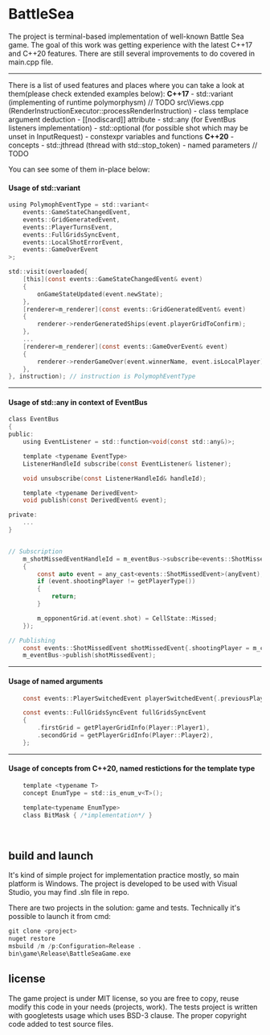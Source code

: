 # BattleSea

The project is terminal-based implementation of well-known Battle Sea game.
The goal of this work was getting experience with the latest C++17 and C++20 features.
There are still several improvements to do covered in main.cpp file.

--------
There is a list of used features and places where you can take a look at them(please check extended examples below):
**C++17**
    - std::variant (implementing of runtime polymorphysm) // TODO src\Views.cpp (RenderInstructionExecutor::processRenderInstruction)
    - class templace argument deduction
    - [[nodiscard]] attribute
    - std::any (for EventBus listeners implementation)
    - std::optional (for possible shot which may be unset in InputRequest)
    - constexpr variables and functions
**C++20**
    - concepts
    - std::jthread (thread with std::stop_token)
    - named parameters // TODO



You can see some of them in-place below:

#### Usage of std::variant
```c
using PolymophEventType = std::variant<
    events::GameStateChangedEvent,
    events::GridGeneratedEvent,
    events::PlayerTurnsEvent,
    events::FullGridsSyncEvent,
    events::LocalShotErrorEvent,
    events::GameOverEvent
>;

std::visit(overloaded{
    [this](const events::GameStateChangedEvent& event)
    {
        onGameStateUpdated(event.newState);
    },
    [renderer=m_renderer](const events::GridGeneratedEvent& event)
    {
        renderer->renderGeneratedShips(event.playerGridToConfirm);
    },
    ...
    [renderer=m_renderer](const events::GameOverEvent& event)
    {
        renderer->renderGameOver(event.winnerName, event.isLocalPlayer);
    },
}, instruction); // instruction is PolymophEventType
```
---
#### Usage of std::any in context of EventBus
```c
class EventBus
{
public:
    using EventListener = std::function<void(const std::any&)>;

    template <typename EventType>
    ListenerHandleId subscribe(const EventListener& listener);

    void unsubscribe(const ListenerHandleId& handleId);

    template <typename DerivedEvent>
    void publish(const DerivedEvent& event);

private:
    ...
}


// Subscription
    m_shotMissedEventHandleId = m_eventBus->subscribe<events::ShotMissedEvent>([this](const std::any& anyEvent)
    {
        const auto event = any_cast<events::ShotMissedEvent>(anyEvent);
        if (event.shootingPlayer != getPlayerType())
        {
            return;
        }

        m_opponentGrid.at(event.shot) = CellState::Missed;
    });

// Publishing
    const events::ShotMissedEvent shotMissedEvent{.shootingPlayer = m_currentPlayer, .shot = cell};
    m_eventBus->publish(shotMissedEvent);
```
---
#### Usage of named arguments
```c
    const events::PlayerSwitchedEvent playerSwitchedEvent{.previousPlayer = prevPlayer, .nextPlayer = m_currentPlayer};

    const events::FullGridsSyncEvent fullGridsSyncEvent
    {
        .firstGrid = getPlayerGridInfo(Player::Player1),
        .secondGrid = getPlayerGridInfo(Player::Player2),
    };
```
---
#### Usage of concepts from C++20, named restictions for the template type
```c
    template <typename T>
    concept EnumType = std::is_enum_v<T>();

    template<typename EnumType>
    class BitMask { /*implementation*/ }
```

<br>

build and launch
----------------------

It's kind of simple project for implementation practice mostly, so main platform is Windows.
The project is developed to be used with Visual Studio, you may find .sln file in repo.

There are two projects in the solution: game and tests.
Technically it's possible to launch it from cmd:

```c
git clone <project>
nuget restore
msbuild /m /p:Configuration=Release .
bin\game\Release\BattleSeaGame.exe
```

license
----------------------
The game project is under MIT license, so you are free to copy, reuse modify this code in your needs (projects, work).
The tests project is written with googletests usage which uses BSD-3 clause. The proper copyright code added to test source files.

